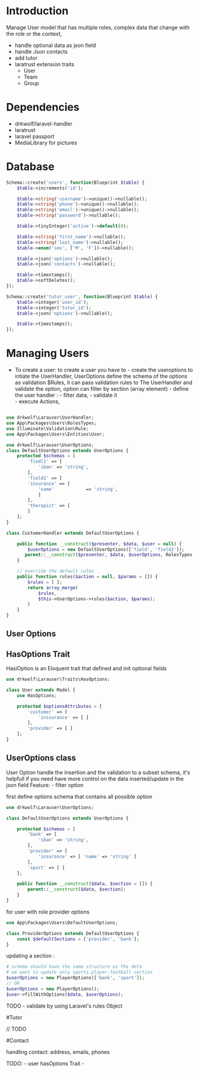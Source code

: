 # Introduction 
Manage User model that has multiple roles, complex data that change with the role or the context, 

- handle optional data as json field
- handle Json contacts
- add tutor
- laratrust extension traits
  - User
  - Team
  - Group

# Dependencies 

- drkwolf/laravel-handler
- laratrust
- laravel passport
- MediaLibrary for pictures

# Database
```php
Schema::create('users', function(Blueprint $table) {
    $table->increments('id');

    $table->string('username')->unique()->nullable();
    $table->string('phone')->unique()->nullable();
    $table->string('email')->unique()->nullable();
    $table->string('password')->nullable();

    $table->tinyInteger('active')->default(0);

    $table->string('first_name')->nullable();
    $table->string('last_name')->nullable();
    $table->enum('sex', ['M', 'F'])->nullable();

    $table->json('options')->nullable();
    $table->json('contacts')->nullable();

    $table->timestamps();
    $table->softDeletes();
});

Schema::create('tutor_user', function(Blueprint $table) {
    $table->integer('user_id');
    $table->integer('tutor_id');
    $table->json('options')->nullable();

    $table->timestamps();
});
```

# Managing Users

 - To create a user:
    to create a user you have to 
        - create the useroptions to intiate the UserHandler, UserOptions define the 
       schema of the options as validation $Rules, it can pass validation rules to The UserHandler and 
       validate the option, option can filter by section (array element)
        - define the user handler : 
            - filter data, 
            - validate it  
            - execute Actions, 
```php

use drkwolf\Larauser\UserHandler;
use App\Packages\Users\RolesTypes;
use Illuminate\Validation\Rule;
use App\Packages\Users\Entities\User;

use drkwolf\Larauser\UserOptions;
class DefaultUserOptions extends UserOptions {
    protected $schemas = [
        'fiedl1' => [
            'iban' => 'string',
        ],
        'field2' => [
        'insurance' => [
            'name'            => 'string',
            ]
        ],
        'therapist' => [
        ]
    ];
}

class CustomerHandler extends DefaultUserOptions {

    public function __construct($presenter, $data, $user = null) {
        $userOptions = new DefaultUserOptions(['field', 'field2']);
       parent::__construct($presenter, $data, $userOptions, RolesTypes::CUSTOMER, $user);
    }

    // override the default rules
    public function rules($action = null, $params = []) {
        $rules = [ ];
        return array_merge(
            $rules,
            $this->UserOptions->rules($action, $params);
        )
    }
}
```

## User Options

## HasOptions Trait
HasiOption is an Eloquent trait that defined and init optional fields
```php
use drkwolf\Larauser\Traits\HasOptions;

class User extends Model {
    use HasOptions;

    protected $optionsAttributes = [
        'customer' => [
            'inssurance' => [ ]
        ],
        'provider' => [ ]
    ];
}
```

## UserOptions class
User Option handle the insertion and the validation to a subset schema, it's helpfull if you need have more control on
the data inserted/update in the json field
Feature:
    - filter option 

first define options schema that contains all possible option

```php
use drkwolf\Larauser\UserOptions;

class DefaultUserOptions extends UserOptions {

    protected $schemas = [
        'bank' => [
            'iban' => 'string',
        ],
        'provider' => [
            'insurance' => [ 'name' => 'string' ]
        ],
        'sport' => [ ]
    ];

    public function __construct($data, $section = []) {
        parent::__construct($data, $section);
    }
}
```
for user with role provider options

```php
use App\Packages\Users\DefaultUserOptions;

class ProviderOptions extends DefaultUserOptions {
    const $defaultSections = ['provider', 'bank'];
}
```

updating a section :
```php
# schema should have the same structure as the deta
# we want to update only sports.player.football section
$userOptions = new PlayerOptions(['bank', 'sport']);
// OR
$userOptions = new PlayerOptions();
$user->fillWithOptions($data, $userOptions);
```

TODO
    - validate by using Laravel's rules Object

#Tutor

// TODO

#Contact

handling contact: address, emails, phones

TODO:
    - user hasOptions Trait 
    - 
